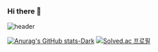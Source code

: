 ### Hi there 👋
![header](https://capsule-render.vercel.app/api?type=Waving&color=gradient&customColorList=26&height=250&section=header&text=Hello,%20World!&fontSize=60)

[![Anurag's GitHub stats-Dark](https://github-readme-stats.vercel.app/api?username=jungbumwoo&show_icons=true&theme=dark#gh-dark-mode-only)](https://github.com/jungbumwoo/github-readme-stats)
[![Solved.ac
프로필](http://mazassumnida.wtf/api/v2/generate_badge?boj=jungbumwoo)](https://solved.ac/jungbumwoo)
<!--
**jungbumwoo/jungbumwoo** is a ✨ _special_ ✨ repository because its `README.md` (this file) appears on your GitHub profile.

Here are some ideas to get you started:

- 🔭 I’m currently working on ...
- 🌱 I’m currently learning ...
- 👯 I’m looking to collaborate on ...
- 🤔 I’m looking for help with ...
- 💬 Ask me about ...
- 📫 How to reach me: ...
- 😄 Pronouns: ...
- ⚡ Fun fact: ...
-->
